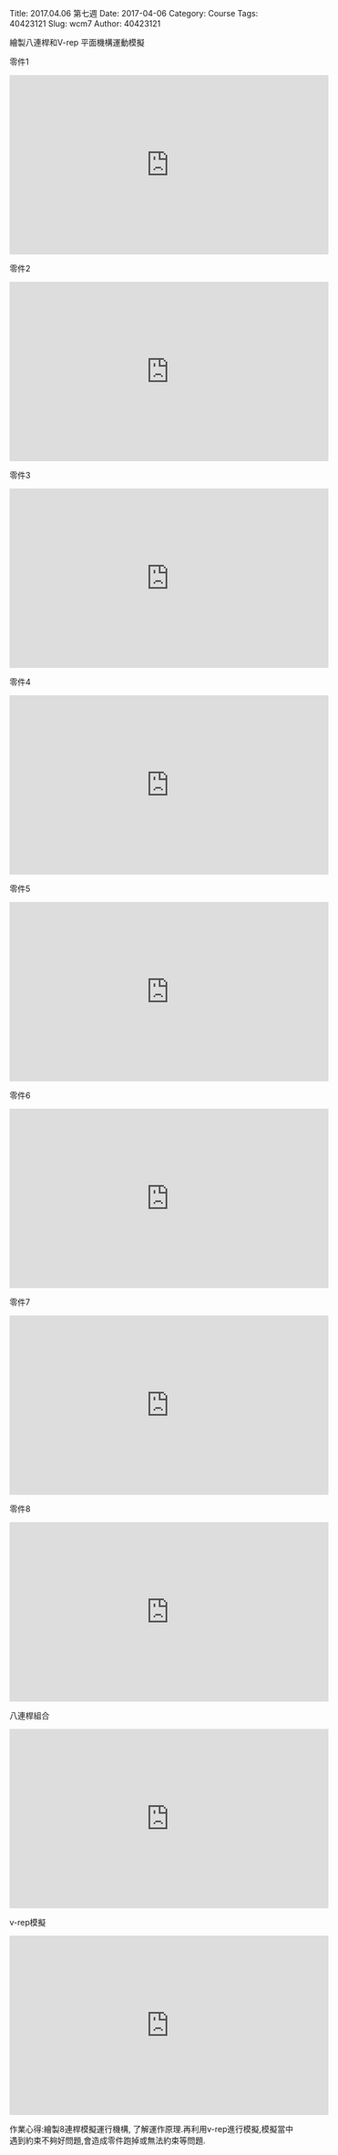 Title: 2017.04.06 第七週
Date: 2017-04-06
Category: Course
Tags: 40423121
Slug: wcm7
Author: 40423121

繪製八連桿和V-rep 平面機構運動模擬

<!-- PELICAN_END_SUMMARY -->

零件1 

<iframe width="560" height="315" src="https://www.youtube.com/embed/Nd6ntkzt3XU" frameborder="0" allowfullscreen></iframe>

零件2

<iframe width="560" height="315" src="https://www.youtube.com/embed/7ir4VFgFPsc" frameborder="0" allowfullscreen></iframe>

零件3

<iframe width="560" height="315" src="https://www.youtube.com/embed/RJNgQX1YAvw" frameborder="0" allowfullscreen></iframe>

零件4

<iframe width="560" height="315" src="https://www.youtube.com/embed/OQ1EohxpcdQ" frameborder="0" allowfullscreen></iframe>

零件5

<iframe width="560" height="315" src="https://www.youtube.com/embed/LaZsr36sgB4" frameborder="0" allowfullscreen></iframe>

零件6

<iframe width="560" height="315" src="https://www.youtube.com/embed/I2_DZla4Qqs" frameborder="0" allowfullscreen></iframe>

零件7

<iframe width="560" height="315" src="https://www.youtube.com/embed/pvQPTxCU4HU" frameborder="0" allowfullscreen></iframe>

零件8

<iframe width="560" height="315" src="https://www.youtube.com/embed/D8bjM_QhR5s" frameborder="0" allowfullscreen></iframe>

八連桿組合

<iframe width="560" height="315" src="https://www.youtube.com/embed/933_dofQZR4" frameborder="0" allowfullscreen></iframe>

v-rep模擬 


<iframe width="560" height="315" src="https://www.youtube.com/embed/9P485sn6UP4" frameborder="0" allowfullscreen></iframe>



作業心得:繪製8連桿模擬運行機構, 了解運作原理.再利用v-rep進行模擬,模擬當中遇到約束不夠好問題,會造成零件跑掉或無法約束等問題.



